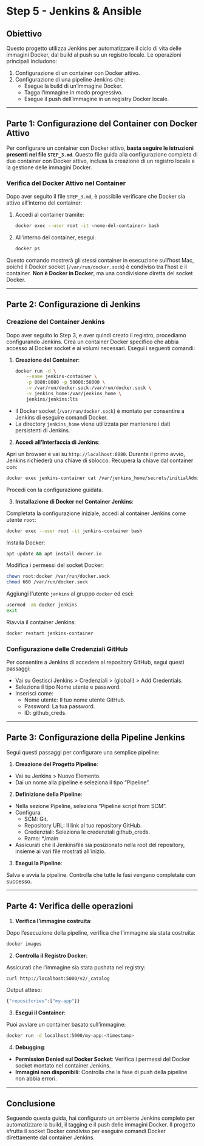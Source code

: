 # Step 5 - Jenkins & Ansible

## Obiettivo

Questo progetto utilizza Jenkins per automatizzare il ciclo di vita delle immagini Docker, dal build al push su un registro locale. Le operazioni principali includono:
1. Configurazione di un container con Docker attivo.
2. Configurazione di una pipeline Jenkins che:
   - Esegue la build di un’immagine Docker.
   - Tagga l’immagine in modo progressivo.
   - Esegue il push dell’immagine in un registry Docker locale.

---

## Parte 1: Configurazione del Container con Docker Attivo

Per configurare un container con Docker attivo, **basta seguire le istruzioni presenti nel file `STEP_3.md`**. Questo file guida alla configurazione completa di due container con Docker attivo, inclusa la creazione di un registro locale e la gestione delle immagini Docker.

### Verifica del Docker Attivo nel Container

Dopo aver seguito il file `STEP_3.md`, è possibile verificare che Docker sia attivo all’interno del container:

1. Accedi al container tramite:
   ```bash
   docker exec --user root -it <nome-del-container> bash
   ```

2. All’interno del container, esegui:
   ```bash
   docker ps
   ```

Questo comando mostrerà gli stessi container in esecuzione sull’host Mac, poiché il Docker socket (`/var/run/docker.sock`) è condiviso tra l’host e il container. **Non è Docker in Docker**, ma una condivisione diretta del socket Docker.

---

## Parte 2: Configurazione di Jenkins

### Creazione del Container Jenkins

Dopo aver seguito lo Step 3, e aver quindi creato il registro, procediamo configurando Jenkins. Crea un container Docker specifico che abbia accesso al Docker socket e ai volumi necessari. Esegui i seguenti comandi:

1. **Creazione del Container**:
   ```bash
   docker run -d \
       --name jenkins-container \
       -p 8080:8080 -p 50000:50000 \
       -v /var/run/docker.sock:/var/run/docker.sock \
       -v jenkins_home:/var/jenkins_home \
       jenkins/jenkins:lts
   ```

- Il Docker socket (`/var/run/docker.sock`) è montato per consentire a Jenkins di eseguire comandi Docker.
- La directory `jenkins_home` viene utilizzata per mantenere i dati persistenti di Jenkins.

2. **Accedi all’Interfaccia di Jenkins**:

Apri un browser e vai su `http://localhost:8080`. Durante il primo avvio, Jenkins richiederà una chiave di sblocco. Recupera la chiave dal container con:
   ```bash
   docker exec jenkins-container cat /var/jenkins_home/secrets/initialAdminPassword
   ```

Procedi con la configurazione guidata.

3. **Installazione di Docker nel Container Jenkins**:

Completata la configurazione iniziale, accedi al container Jenkins come utente `root`:
   ```bash
   docker exec --user root -it jenkins-container bash
   ```

Installa Docker:
   ```bash
   apt update && apt install docker.io
   ```

Modifica i permessi del socket Docker:
   ```bash
   chown root:docker /var/run/docker.sock  
   chmod 660 /var/run/docker.sock  
   ```

Aggiungi l'utente `jenkins` al gruppo `docker` ed esci:
   ```bash
   usermod -aG docker jenkins
   exit
   ```

Riavvia il container Jenkins:
   ```bash
   docker restart jenkins-container
   ```

### Configurazione delle Credenziali GitHub

Per consentire a Jenkins di accedere al repository GitHub, segui questi passaggi:
- Vai su Gestisci Jenkins > Credenziali > (globali) > Add Credentials.
- Seleziona il tipo Nome utente e password.
- Inserisci come:
	- Nome utente: Il tuo nome utente GitHub.
	- Password: La tua password.
	- ID: github_creds.

---

## Parte 3: Configurazione della Pipeline Jenkins

Segui questi passaggi per configurare una semplice pipeline:

1. **Creazione del Progetto Pipeline**:

- Vai su Jenkins > Nuovo Elemento.
- Dai un nome alla pipeline e seleziona il tipo “Pipeline”.

2. **Definizione della Pipeline**:

- Nella sezione Pipeline, seleziona “Pipeline script from SCM”.
- Configura:
	- SCM: Git.
	- Repository URL: Il link al tuo repository GitHub.
	- Credenziali: Seleziona le credenziali github_creds.
 	- Ramo: */main
 - Assicurati che il Jenkinsfile sia posizionato nella root del repository, insieme ai vari file mostrati all'inizio.

3. **Esegui la Pipeline**:

Salva e avvia la pipeline. Controlla che tutte le fasi vengano completate con successo.

---

## Parte 4: Verifica delle operazioni

1. **Verifica l’immagine costruita**:

Dopo l’esecuzione della pipeline, verifica che l’immagine sia stata costruita:
   ```bash
   docker images
   ```

2. **Controlla il Registro Docker**:

Assicurati che l’immagine sia stata pushata nel registry:
   ```bash
   curl http://localhost:5000/v2/_catalog
   ```

Output atteso:
   ```bash
   {"repositories":["my-app"]}
   ```

3. **Esegui il Container**:

Puoi avviare un container basato sull’immagine:
   ```bash
   docker run -d localhost:5000/my-app:<timestamp>
   ```

4. **Debugging**:

- **Permission Denied sul Docker Socket**: Verifica i permessi del Docker socket montato nel container Jenkins.
- **Immagini non disponibili**: Controlla che la fase di push della pipeline non abbia errori.

---

## Conclusione

Seguendo questa guida, hai configurato un ambiente Jenkins completo per automatizzare la build, il tagging e il push delle immagini Docker. Il progetto sfrutta il socket Docker condiviso per eseguire comandi Docker direttamente dal container Jenkins.
